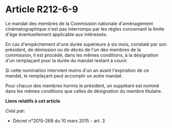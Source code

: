 # Article R212-6-9

Le mandat des membres de la Commission nationale d'aménagement cinématographique n'est pas interrompu par les règles
concernant la limite d'âge éventuellement applicable aux intéressés.

En cas d'empêchement d'une durée supérieure à six mois, constaté par son président, de démission ou de décès de l'un des
membres de la commission, il est procédé, dans les mêmes conditions, à la désignation d'un remplaçant pour la durée du mandat
restant à courir.

Si cette nomination intervient moins d'un an avant l'expiration de ce mandat, le remplaçant peut accomplir un autre mandat.

Pour chacun des membres hormis le président, un suppléant est nommé dans les mêmes conditions que celles de désignation du
membre titulaire.

**Liens relatifs à cet article**

_Créé par_:

  - Décret n°2015-268 du 10 mars 2015 - art. 3
